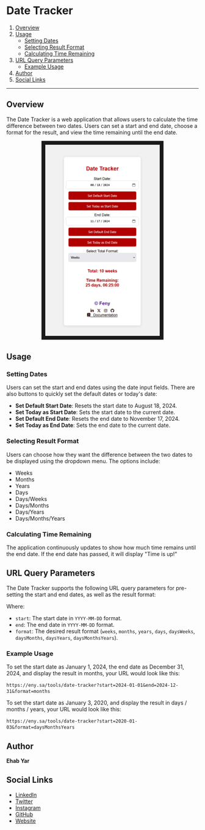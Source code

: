 # Date Tracker

1. [Overview](#overview)
2. [Usage](#usage)
   - [Setting Dates](#setting-dates)
   - [Selecting Result Format](#selecting-result-format)
   - [Calculating Time Remaining](#calculating-time-remaining)
3. [URL Query Parameters](#url-query-parameters)
   - [Example Usage](#example-usage)
4. [Author](#author)
5. [Social Links](#social-links)

---

## Overview
The Date Tracker is a web application that allows users to calculate the time difference between two dates. Users can set a start and end date, choose a format for the result, and view the time remaining until the end date.

<p align="center">
<img src="https://github.com/feny1/date-tracker/blob/main/screenshot.png?raw=true" width="300" height="500" border="10"/>
</p>

## Usage

### Setting Dates
Users can set the start and end dates using the date input fields. There are also buttons to quickly set the default dates or today's date:
- **Set Default Start Date**: Resets the start date to August 18, 2024.
- **Set Today as Start Date**: Sets the start date to the current date.
- **Set Default End Date**: Resets the end date to November 17, 2024.
- **Set Today as End Date**: Sets the end date to the current date.

### Selecting Result Format
Users can choose how they want the difference between the two dates to be displayed using the dropdown menu. The options include:
- Weeks
- Months
- Years
- Days
- Days/Weeks
- Days/Months
- Days/Years
- Days/Months/Years

### Calculating Time Remaining
The application continuously updates to show how much time remains until the end date. If the end date has passed, it will display "Time is up!"

## URL Query Parameters
The Date Tracker supports the following URL query parameters for pre-setting the start and end dates, as well as the result format:

Where:
- `start`: The start date in `YYYY-MM-DD` format.
- `end`: The end date in `YYYY-MM-DD` format.
- `format`: The desired result format (`weeks`, `months`, `years`, `days`, `daysWeeks`, `daysMonths`, `daysYears`, `daysMonthsYears`).

### Example Usage
To set the start date as January 1, 2024, the end date as December 31, 2024, and display the result in months, your URL would look like this:
```
https://eny.sa/tools/date-tracker?start=2024-01-01&end=2024-12-31&format=months
```
To set the start date as January 3, 2020, and display the result in days / months / years, your URL would look like this:
```
https://eny.sa/tools/date-tracker?start=2020-01-03&format=daysMonthsYears
```
## Author

**Ehab Yar**

## Social Links
- [LinkedIn](https://www.linkedin.com/in/ehab-yar-4a1bb4193/)
- [Twitter](https://twitter.com/_f_eny)
- [Instagram](https://instagram.com/_f_eny)
- [GitHub](https://github.com/feny1)
- [Website](https://eny.sa)
